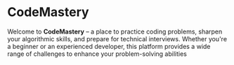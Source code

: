 # CodeMastery 

Welcome to **CodeMastery** – a place to practice coding problems, sharpen your algorithmic skills, and prepare for technical interviews. Whether you're a beginner or an experienced developer, this platform provides a wide range of challenges to enhance your problem-solving abilities